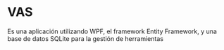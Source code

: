 # VAS
Es una aplicación utilizando WPF, el framework Entity Framework, y una base de datos SQLite para la gestión de herramientas
